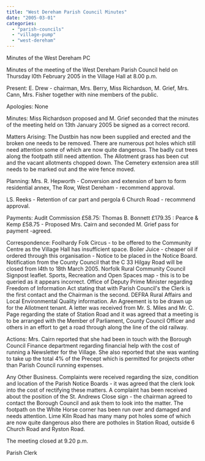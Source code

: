```yaml
---
title: "West Dereham Parish Council Minutes"
date: "2005-03-01"
categories: 
  - "parish-councils"
  - "village-pump"
  - "west-dereham"
---
```


Minutes of the West Dereham PC

Minutes of the meeting of the West Dereham Parish Council held on Thursday l0th February 2005 in the Village Hall at 8.00 p.m.

Present: E. Drew - chairman, Mrs. Berry, Miss Richardson, M. Grief, Mrs. Cann, Mrs. Fisher together with nine members of the public.

Apologies: None

Minutes: Miss Richardson proposed and M. Grief seconded that the minutes of the meeting held on 13th January 2005 be signed as a correct record.

Matters Arising: The Dustbin has now been supplied and erected and the broken one needs to be removed. There are numerous pot holes which still need attention some of which are now quite dangerous. The badly cut trees along the footpath still need attention. The Allotment grass has been cut and the vacant allotments chopped down. The Cemetery extension area still needs to be marked out and the wire fence moved.

Planning: Mrs. R. Hepworth - Conversion and extension of barn to form residential annex, The Row, West Dereham - recommend approval.

LS. Reeks - Retention of car part and pergola 6 Church Road - recommend approval.

Payments: Audit Commission £58.75: Thomas B. Bonnett £179.35 : Pearce & Kemp £58.75 - Proposed Mrs. Cairn and seconded M. Grief pass for payment -agreed.

Correspondence: Foolhardy Folk Circus - to be offered to the Community Centre as the Village Hall has insufficient space. Boiler Juice - cheaper oil if ordered through this organisation - Notice to be placed in the Notice Board. Notification from the County Council that the C 33 Hilgay Road will be closed from l4th to 18th March 2005. Norfolk Rural Community Council Signpost leaflet. Sports, Recreation and Open Spaces map - this is to be queried as it appears incorrect. Office of Deputy Prime Minister regarding Freedom of Information Act stating that with Parish Council's the Clerk is the first contact and the Chairman is the second. DEFRA Rural Affairs and Local Environmental Quality information. An Agreement is to be drawn up for the Allotment tenant. A letter was received from Mr. S. Miles and Mr. C. Page regarding the state of Station Road and it was agreed that a meeting is to be arranged with the Member of Parliament, County Council Officer and others in an effort to get a road through along the line of the old railway.

Actions: Mrs. Cairn reported that she had been in touch with the Borough Council Finance department regarding financial help with the cost of running a Newsletter for the Village. She also reported that she was wanting to take up the total 4% of the Precept which is permitted for projects other than Parish Council running expenses.

Any Other Business. Complaints were received regarding the size, condition and location of the Parish Notice Boards - it was agreed that the clerk look into the cost of rectifying these matters. A complaint has been received about the position of the St. Andrews Close sign - the chairman agreed to contact the Borough Council and ask them to look into the matter. The footpath on the White Horse corner has been run over and damaged and needs attention. Lime Kiln Road has many many pot holes some of which are now quite dangerous also there are potholes in Station Road, outside 6 Church Road and Ryston Road.

The meeting closed at 9.20 p.m.

Parish Clerk
